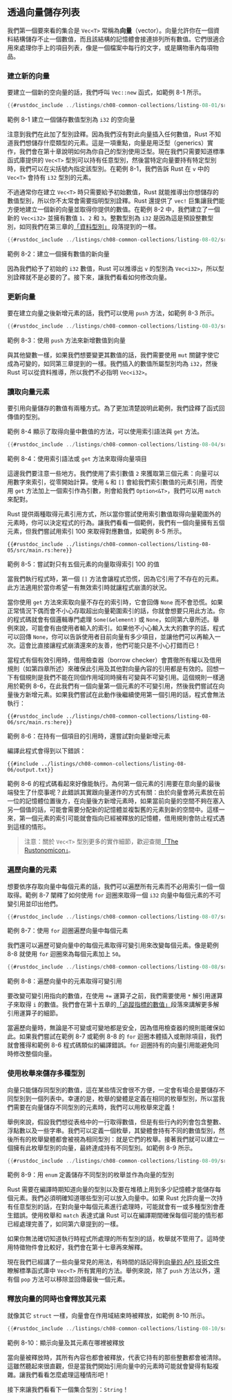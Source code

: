 ## 透過向量儲存列表

我們第一個要來看的集合是 `Vec<T>` 常稱為**向量**（vector）。向量允許你在一個資料結構儲存不止一個數值，而且該結構的記憶體會接連排列所有數值。它們很適合用來處理你手上的項目列表，像是一個檔案中每行的文字，或是購物車內每項物品。

### 建立新的向量

要建立一個新的空向量的話，我們呼叫 `Vec::new` 函式，如範例 8-1 所示。

```rust
{{#rustdoc_include ../listings/ch08-common-collections/listing-08-01/src/main.rs:here}}
```

<span class="caption">範例 8-1 建立一個儲存數值型別為 `i32` 的空向量</span>

注意到我們在此加了型別詮釋。因為我們沒有對此向量插入任何數值，Rust 不知道我們想儲存什麼類型的元素。這是一項重點，向量是用泛型（generics）實作，我們會在第十章說明如何為你自己的型別使用泛型。現在我們只需要知道標準函式庫提供的 `Vec<T>` 型別可以持有任意型別，然後當特定向量要持有特定型別時，我們可以在尖括號內指定該型別。在範例 8-1，我們告訴 Rust 在 `v` 中的 `Vec<T>` 會持有 `i32` 型別的元素。

不過通常你在建立 `Vec<T>` 時只需要給予初始數值，Rust 就能推導出你想儲存的數值型別，所以你不太常會需要指明型別詮釋。Rust 還提供了 `vec!` 巨集讓我們能方便地建立一個新的向量並取得你提供的數值。在範例 8-2 中，我們建立了一個新的 `Vec<i32>` 並擁有數值 `1`、`2` 和 `3`。整數型別為 `i32` 是因為這是預設整數型別，如同我們在第三章的[「資料型別」][data-types]<!-- ignore --> 段落提到的一樣。

```rust
{{#rustdoc_include ../listings/ch08-common-collections/listing-08-02/src/main.rs:here}}
```

<span class="caption">範例 8-2：建立一個擁有數值的新向量</span>

因為我們給予了初始的 `i32` 數值，Rust 可以推導出 `v` 的型別為 `Vec<i32>`，所以型別詮釋就不是必要的了。接下來，讓我們看看如何修改向量。

### 更新向量

要在建立向量之後新增元素的話，我們可以使用 `push` 方法，如範例 8-3 所示。

```rust
{{#rustdoc_include ../listings/ch08-common-collections/listing-08-03/src/main.rs:here}}
```

<span class="caption">範例 8-3：使用 `push` 方法來新增數值到向量</span>

與其他變數一樣，如果我們想要變更其數值的話，我們需要使用 `mut` 關鍵字使它成為可變的，如同第三章提到的一樣。我們插入的數值所屬型別均為 `i32`，然後 Rust 可以從資料推導，所以我們不必指明 `Vec<i32>`。

### 讀取向量元素

要引用向量儲存的數值有兩種方式。為了更加清楚說明此範例，我們詮釋了函式回傳值的型別。

範例 8-4 顯示了取得向量中數值的方法，可以使用索引語法與 `get` 方法。

```rust
{{#rustdoc_include ../listings/ch08-common-collections/listing-08-04/src/main.rs:here}}
```

<span class="caption">範例 8-4：使用索引語法或 `get` 方法來取得向量項目</span>

這邊我們要注意一些地方。我們使用了索引數值 `2` 來獲取第三個元素：向量可以用數字來索引，從零開始計算。使用 `&` 和 `[]` 會給我們索引數值的元素引用，而使用 `get` 方法加上一個索引作為引數，則會給我們 `Option<&T>`，我們可以用 `match` 來配對。

Rust 提供兩種取得元素引用方式，所以當你嘗試使用索引數值取得向量範圍外的元素時，你可以決定程式的行為。讓我們看看一個範例，我們有一個向量擁有五個元素，但我們嘗試用索引 100 來取得對應數值，如範例 8-5 所示。

```rust,should_panic,panics
{{#rustdoc_include ../listings/ch08-common-collections/listing-08-05/src/main.rs:here}}
```

<span class="caption">範例 8-5：嘗試對只有五個元素的向量取得索引 100 的值</span>

當我們執行程式時，第一個 `[]` 方法會讓程式恐慌，因為它引用了不存在的元素。此方法適用於當你希望一有無效索引時就讓程式崩潰的狀況。

當你使用 `get` 方法來索取向量不存在的索引時，它會回傳 `None` 而不會恐慌。如果正常情況下偶而會不小心存取超出向量範圍索引的話，你就會想要只用此方法。你的程式碼就會有個邏輯專門處理 `Some(&element)` 或 `None`，如同第六章所述。舉例來說，可能會有由使用者輸入的索引。如果他不小心輸入太大的數字的話，程式可以回傳 `None`，你可以告訴使用者目前向量有多少項目，並讓他們可以再輸入一次。這會比直接讓程式崩潰還來的友善，他們可能只是不小心打錯而已！

當程式有個有效引用時，借用檢查器（borrow checker）會貫徹所有權以及借用規則（如第四章所述）來確保此引用及其他對向量內容的引用都是有效的。回想一下有個規則是我們不能在同個作用域同時擁有可變與不可變引用。這個規則一樣適用於範例 8-6，在此我們有一個向量第一個元素的不可變引用，然後我們嘗試在向量後方新增元素。如果我們嘗試在此動作後繼續使用第一個引用的話，程式會無法執行：

```rust,ignore,does_not_compile
{{#rustdoc_include ../listings/ch08-common-collections/listing-08-06/src/main.rs:here}}
```

<span class="caption">範例 8-6：在持有一個項目的引用時，還嘗試對向量新增元素</span>

編譯此程式會得到以下錯誤：

```console
{{#include ../listings/ch08-common-collections/listing-08-06/output.txt}}
```

範例 8-6 的程式碼看起來好像能執行。為何第一個元素的引用要在意向量的最後端發生了什麼事呢？此錯誤其實跟向量運作的方式有關：由於向量會將元素放在前一位的記憶體位置後方，在向量後方新增元素時，如果當前向量的空間不夠在塞入另一個值的話，可能會需要分配新的記憶體並複製舊的元素到新的空間中。這樣一來，第一個元素的索引可能就會指向已經被釋放的記憶體，借用規則會防止程式遇到這樣的情形。

> 注意：關於 `Vec<T>` 型別更多的實作細節，歡迎查閱[「The Rustonomicon」][nomicon]。

### 遍歷向量的元素

想要依序存取向量中每個元素的話，我們可以遍歷所有元素而不必用索引一個一個取得。範例 8-7 闡釋了如何使用 `for` 迴圈來取得一個 `i32` 向量中每個元素的不可變引用並印出他們。

```rust
{{#rustdoc_include ../listings/ch08-common-collections/listing-08-07/src/main.rs:here}}
```

<span class="caption">範例 8-7：使用 `for` 迴圈遍歷向量中每個元素</span>

我們還可以遍歷可變向量中的每個元素取得可變引用來改變每個元素。像是範例 8-8 就使用 `for` 迴圈來為每個元素加上 `50`。

```rust
{{#rustdoc_include ../listings/ch08-common-collections/listing-08-08/src/main.rs:here}}
```

<span class="caption">範例 8-8：遍歷向量中的元素取得可變引用</span>

要改變可變引用指向的數值，在使用 `+=` 運算子之前，我們需要使用 `*` 解引用運算子來取得 `i` 的數值。我們會在第十五章的[「追蹤指標的數值」][deref]<!-- ignore -->段落來講解更多解引用運算子的細節。

當遍歷向量時，無論是不可變或可變地都是安全，因為借用檢查器的規則能確保如此。如果我們嘗試在範例 8-7 或範例 8-8 的 `for` 迴圈本體插入或刪除項目，我們就會獲得和範例 8-6 程式碼類似的編譯錯誤。`for` 迴圈持有的向量引用能避免同時修改整個向量。

### 使用枚舉來儲存多種型別

向量只能儲存同型別的數值，這在某些情況會很不方便，一定會有場合是要儲存不同型別到一個列表中。幸運的是，枚舉的變體是定義在相同的枚舉型別，所以當我們需要在向量儲存不同型別的元素時，我們可以用枚舉來定義！

舉例來說，假設我們想從表格中的一行取得數值，但是有些行內的列會包含整數、浮點數以及一些字串。我們可以定義一個枚舉，其變體會持有不同的數值型別，然後所有的枚舉變體都會被視為相同型別：就是它們的枚舉。接著我們就可以建立一個擁有此枚舉型別的向量，最終達成持有不同型別。如範例 8-9 所示。

```rust
{{#rustdoc_include ../listings/ch08-common-collections/listing-08-09/src/main.rs:here}}
```

<span class="caption">範例 8-9：用 `enum` 定義儲存不同型別的枚舉並作為向量的型別</span>

Rust 需要在編譯時期知道向量的型別以及要在堆積上用到多少記憶體才能儲存每個元素。我們必須明確知道哪些型別可以放入向量中。如果 Rust 允許向量一次持有任意型別的話，在對向量中每個元素進行處理時，可能就會有一或多種型別會產生錯誤。使用枚舉和 `match` 表達式讓 Rust 可以在編譯期間確保每個可能的情形都已經處理完善了，如同第六章提到的一樣。

如果你無法確切知道執行時程式所處理的所有型別的話，枚舉就不管用了。這時使用特徵物件會比較好，我們會在第十七章再來解釋。

現在我們已經講了一些向量常見的用法，有時間的話記得到[向量的 API 技術文件][vec-api]<!-- ignore -->瞭解標準函式庫中 `Vec<T>` 所有實用的方法。舉例來說，除了 `push` 方法以外，還有個 `pop` 方法可以移除並回傳最後一個元素。

### 釋放向量的同時也會釋放其元素

就像其它 `struct` 一樣，向量會在作用域結束時被釋放，如範例 8-10 所示。

```rust
{{#rustdoc_include ../listings/ch08-common-collections/listing-08-10/src/main.rs:here}}
```

<span class="caption">範例 8-10：顯示向量及其元素在哪裡被釋放</span>

當向量被釋放時，其所有內容也都會被釋放，代表它持有的那些整數都會被清除。這雖然聽起來很直觀，但是當我們開始引用向量中的元素時可能就會變得有點複雜。讓我們看看怎麼處理這種情形吧！

接下來讓我們看看下一個集合型別：`String`！

[data-types]: ch03-02-data-types.html#data-types
[nomicon]: https://doc.rust-lang.org/nomicon/vec/vec.html
[vec-api]: https://doc.rust-lang.org/std/vec/struct.Vec.html
[deref]: ch15-02-deref.html#追蹤指標的數值
